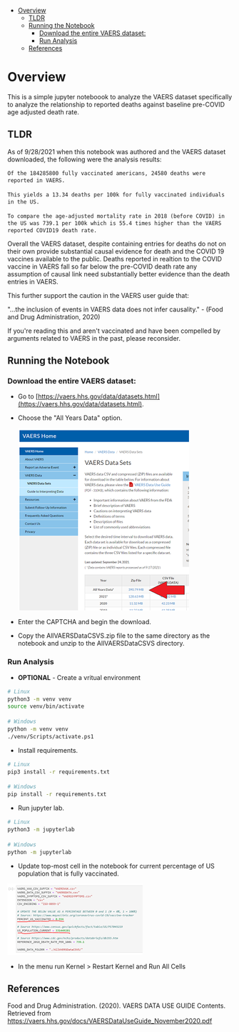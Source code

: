 - [Overview](#overview)
  - [TLDR](#tldr)
  - [Running the Notebook](#running-the-notebook)
    - [Download the entire VAERS dataset:](#download-the-entire-vaers-dataset)
    - [Run Analysis](#run-analysis)
  - [References](#references)

# Overview

This is a simple jupyter noteboook to analyze the VAERS dataset specifically to analyze the relationship to reported deaths against baseline pre-COVID age adjusted death rate.

## TLDR

As of 9/28/2021 when this notebook was authored and the VAERS dataset downloaded, the following were the analysis results:

```
Of the 184285800 fully vaccinated americans, 24580 deaths were reported in VAERS.

This yields a 13.34 deaths per 100k for fully vaccinated individuals in the US.

To compare the age-adjusted mortality rate in 2018 (before COVID) in the US was 739.1 per 100k which is 55.4 times higher than the VAERS reported COVID19 death rate.
```

Overall the VAERS dataset, despite containing entries for deaths do not on their own provide substantial causal evidence for death and the COVID 19 vaccines available to the public. Deaths reported in realtion to the COVID vaccine in VAERS fall so far below the pre-COVID death rate any assumption of causal link need substantially better evidence than the death entries in VAERS.

This further support the caution in the VAERS user guide that:

"...the inclusion of events in VAERS data does not 
infer causality." - (Food and Drug Administration, 2020)

If you're reading this and aren't vaccinated and have been compelled by arguments related to VAERS in the past, please reconsider.

## Running the Notebook

### Download the entire VAERS dataset:
 - Go to [https://vaers.hhs.gov/data/datasets.html](https://vaers.hhs.gov/data/datasets.html).
 - Choose the "All Years Data" option.

   ![](doc\vaers_screenshot.png)
 - Enter the CAPTCHA and begin the download.
 - Copy the AllVAERSDataCSVS.zip file to the same directory as the notebook and unzip to the AllVAERSDataCSVS directory.

### Run Analysis

 - **OPTIONAL** - Create a vritual environment
```bash
# Linux
python3 -m venv venv
source venv/bin/activate

# Windows
python -m venv venv
./venv/Scripts/activate.ps1
```
 - Install requirements.
```bash
# Linux 
pip3 install -r requirements.txt

# Windows
pip install -r requirements.txt
```
 - Run jupyter lab.
 ```bash
# Linux
python3 -m jupyterlab

# Windows
python -m jupyterlab
 ```
  - Update top-most cell in the notebook for current percentage of US population that is fully vaccinated.

![](doc\top_cell.png)
  - In the menu run Kernel > Restart Kernel and Run All Cells

## References

Food and Drug Administration. (2020). VAERS DATA USE GUIDE Contents. Retrieved from https://vaers.hhs.gov/docs/VAERSDataUseGuide_November2020.pdf
